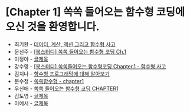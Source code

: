 # [Chapter 1] 쏙쏙 들어오는 함수형 코딩에 오신 것을 환영합니다.

- 최기환 - [데이터, 계산, 액션 그리고 함수형 사고](https://circular-error-a3d.notion.site/79404674bf77480b9e687a0065002768?pvs=4)
- 문선주 - [[북스터디] 쏙쏙 들어오는 함수형 코딩 Ch.1](https://moonsun-blog.vercel.app/function-1)
- 이정아 - [글제목](링크)
- 강수영 - [[북스터디] 쏙쏙들어오는 함수형코딩 Chapter.1 - 함수형 사고](https://velog.io/@sooyoung15928/%EB%B6%81%EC%8A%A4%ED%84%B0%EB%94%94-%EC%8F%99%EC%8F%99%EB%93%A4%EC%96%B4%EC%98%A4%EB%8A%94-%ED%95%A8%EC%88%98%ED%98%95%EC%BD%94%EB%94%A9-Chapter.1-%ED%95%A8%EC%88%98%ED%98%95-%EC%82%AC%EA%B3%A0)
- 김지나 - [함수형 프로그래밍에 대해 알아보기](https://ripe-curio-e9a.notion.site/chap1-c9762a711f7844a1a70909af1d5472f6?pvs=4)
- 문수정 - [쏙쏙함수형 - chapter1](https://velog.io/@coffeeeee/chapter12)
- 우신애 - [쏙쏙 들어오는 함수형 코딩 CHAPTER1](https://velog.io/@wooshinae/%EC%8F%99%EC%8F%99-%EB%93%A4%EC%96%B4%EC%98%A4%EB%8A%94-%ED%95%A8%EC%88%98%ED%98%95%EC%BD%94%EB%94%A9-CHAPTER1)
- 김도영 - [글제목](링크)
- 이예서 - [글제목](링크)
